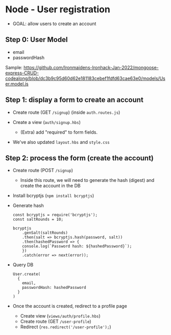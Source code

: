 

# Node - User registration

<!-- 

- @Luis: follow students portal (~~highlighted, july21~~)

- Sample repo:
https://github.com/Ironborn-Ironhack-March-2022/node-codealong-library-app/commits/main

-->



- GOAL: allow users to create an account




## Step 0: User Model

- email
- passwordHash

Sample: https://github.com/Ironmaidens-Ironhack-Jan-2022/mongoose-express-CRUD-codealong/blob/dc3b9c95d60d62e181183cebef1fdfd63cae63e0/models/User.model.js



## Step 1: display a form to create an account

- Create route (GET `/signup`) (inside `auth.routes.js`)
- Create a view (`auth/signup.hbs`)

  - (Extra) add "required" to form fields.

- We've also updated `layout.hbs` and `style.css`


## Step 2: process the form (create the account)

- Create route (POST `/signup`)
  - Inside this route, we will need to generate the hash (digest) and create the account in the DB

- Install bcryptjs (`npm install bcryptjs`)

- Generate hash

    ```
    const bcryptjs = require('bcryptjs');
    const saltRounds = 10;
    ```


    ```
    bcryptjs
        .genSalt(saltRounds)
        .then(salt => bcryptjs.hash(password, salt))
        .then(hashedPassword => {
        console.log(`Password hash: ${hashedPassword}`);
        })
        .catch(error => next(error));
    ```

- Query DB

  ```
  User.create(
    {
      email,
      passwordHash: hashedPassword
    }
  )
  ```


- Once the account is created, redirect to a profile page
  - Create view (`views/auth/profile.hbs`)
  - Create route (GET `/user-profile`)
  - Redirect (`res.redirect('/user-profile');`)


